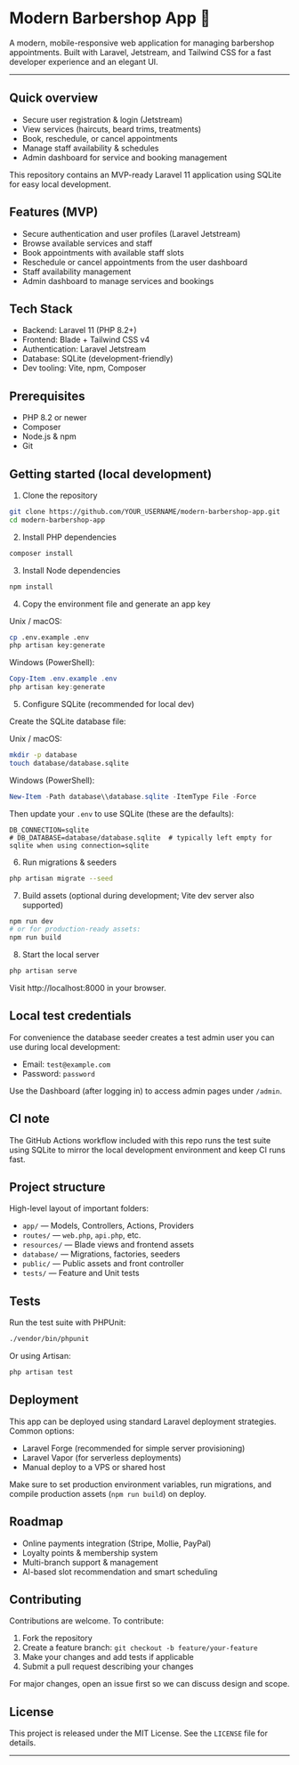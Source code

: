 # Modern Barbershop App 💈

A modern, mobile-responsive web application for managing barbershop appointments. Built with Laravel, Jetstream, and Tailwind CSS for a fast developer experience and an elegant UI.

---

## Quick overview

-   Secure user registration & login (Jetstream)
-   View services (haircuts, beard trims, treatments)
-   Book, reschedule, or cancel appointments
-   Manage staff availability & schedules
-   Admin dashboard for service and booking management

This repository contains an MVP-ready Laravel 11 application using SQLite for easy local development.

## Features (MVP)

-   Secure authentication and user profiles (Laravel Jetstream)
-   Browse available services and staff
-   Book appointments with available staff slots
-   Reschedule or cancel appointments from the user dashboard
-   Staff availability management
-   Admin dashboard to manage services and bookings

## Tech Stack

-   Backend: Laravel 11 (PHP 8.2+)
-   Frontend: Blade + Tailwind CSS v4
-   Authentication: Laravel Jetstream
-   Database: SQLite (development-friendly)
-   Dev tooling: Vite, npm, Composer

## Prerequisites

-   PHP 8.2 or newer
-   Composer
-   Node.js & npm
-   Git

## Getting started (local development)

1. Clone the repository

```bash
git clone https://github.com/YOUR_USERNAME/modern-barbershop-app.git
cd modern-barbershop-app
```

2. Install PHP dependencies

```bash
composer install
```

3. Install Node dependencies

```bash
npm install
```

4. Copy the environment file and generate an app key

Unix / macOS:

```bash
cp .env.example .env
php artisan key:generate
```

Windows (PowerShell):

```powershell
Copy-Item .env.example .env
php artisan key:generate
```

5. Configure SQLite (recommended for local dev)

Create the SQLite database file:

Unix / macOS:

```bash
mkdir -p database
touch database/database.sqlite
```

Windows (PowerShell):

```powershell
New-Item -Path database\\database.sqlite -ItemType File -Force
```

Then update your `.env` to use SQLite (these are the defaults):

```
DB_CONNECTION=sqlite
# DB_DATABASE=database/database.sqlite  # typically left empty for sqlite when using connection=sqlite
```

6. Run migrations & seeders

```bash
php artisan migrate --seed
```

7. Build assets (optional during development; Vite dev server also supported)

```bash
npm run dev
# or for production-ready assets:
npm run build
```

8. Start the local server

```bash
php artisan serve
```

Visit http://localhost:8000 in your browser.

## Local test credentials

For convenience the database seeder creates a test admin user you can use during local development:

-   Email: `test@example.com`
-   Password: `password`

Use the Dashboard (after logging in) to access admin pages under `/admin`.

## CI note

The GitHub Actions workflow included with this repo runs the test suite using SQLite to mirror the local development environment and keep CI runs fast.

## Project structure

High-level layout of important folders:

-   `app/` — Models, Controllers, Actions, Providers
-   `routes/` — `web.php`, `api.php`, etc.
-   `resources/` — Blade views and frontend assets
-   `database/` — Migrations, factories, seeders
-   `public/` — Public assets and front controller
-   `tests/` — Feature and Unit tests

## Tests

Run the test suite with PHPUnit:

```bash
./vendor/bin/phpunit
```

Or using Artisan:

```bash
php artisan test
```

## Deployment

This app can be deployed using standard Laravel deployment strategies. Common options:

-   Laravel Forge (recommended for simple server provisioning)
-   Laravel Vapor (for serverless deployments)
-   Manual deploy to a VPS or shared host

Make sure to set production environment variables, run migrations, and compile production assets (`npm run build`) on deploy.

## Roadmap

-   Online payments integration (Stripe, Mollie, PayPal)
-   Loyalty points & membership system
-   Multi-branch support & management
-   AI-based slot recommendation and smart scheduling

## Contributing

Contributions are welcome. To contribute:

1. Fork the repository
2. Create a feature branch: `git checkout -b feature/your-feature`
3. Make your changes and add tests if applicable
4. Submit a pull request describing your changes

For major changes, open an issue first so we can discuss design and scope.

## License

This project is released under the MIT License. See the `LICENSE` file for details.

---

